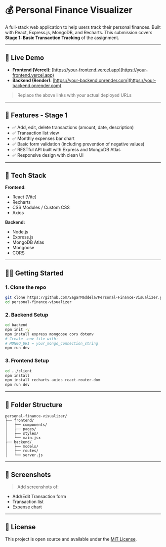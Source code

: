 # 💰 Personal Finance Visualizer

A full-stack web application to help users track their personal finances. Built with React, Express.js, MongoDB, and Recharts. This submission covers **Stage 1: Basic Transaction Tracking** of the assignment.

---

## 🚀 Live Demo

- **Frontend (Vercel)**: [https://your-frontend.vercel.app](https://your-frontend.vercel.app)
- **Backend (Render)**: [https://your-backend.onrender.com](https://your-backend.onrender.com)

> Replace the above links with your actual deployed URLs

---

## 📌 Features - Stage 1

- ✅ Add, edit, delete transactions (amount, date, description)
- ✅ Transaction list view
- ✅ Monthly expenses bar chart
- ✅ Basic form validation (including prevention of negative values)
- ✅ RESTful API built with Express and MongoDB Atlas
- ✅ Responsive design with clean UI

---

## 💠 Tech Stack

**Frontend:**
- React (Vite)
- Recharts
- CSS Modules / Custom CSS
- Axios

**Backend:**
- Node.js
- Express.js
- MongoDB Atlas
- Mongoose
- CORS

---

## 🧑‍💻 Getting Started

### 1. Clone the repo

```bash
git clone https://github.com/SagarMaddela/Personal-Finance-Visualizer.git
cd personal-finance-visualizer
```

### 2. Backend Setup

```bash
cd backend
npm init -y
npm install express mongoose cors dotenv
# Create .env file with:
# MONGO_URI = your_mongo_connection_string
npm run dev
```

### 3. Frontend Setup

```bash
cd ../client
npm install
npm install recharts axios react-router-dom
npm run dev
```

---

## 📂 Folder Structure

```
personal-finance-visualizer/
├── frontend/
│   ├── components/
│   ├── pages/
│   ├── styles/
│   └── main.jsx
├── backend/
│   ├── models/
│   ├── routes/
│   └── server.js
```

---

## 📸 Screenshots

> Add screenshots of:
- Add/Edit Transaction form
- Transaction list
- Expense chart

---

## 📄 License

This project is open source and available under the [MIT License](LICENSE).
